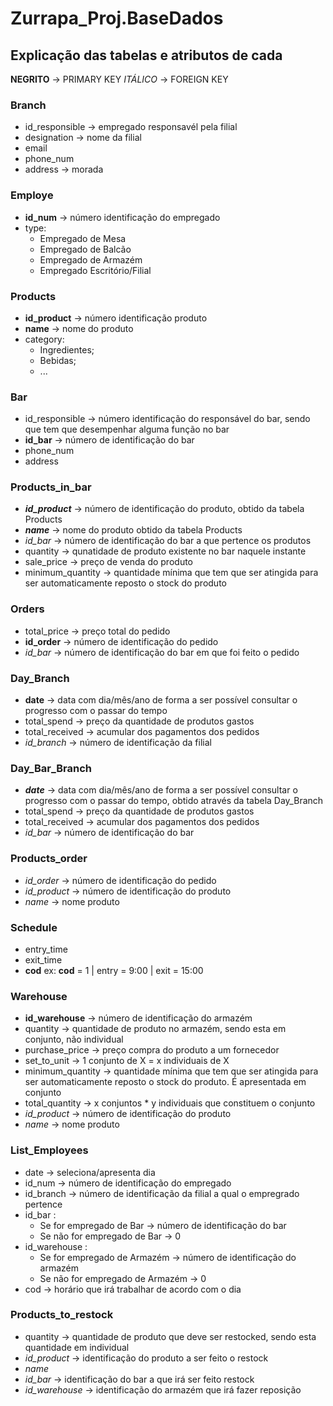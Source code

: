 # Zurrapa_Proj.BaseDados

## Explicação das tabelas e atributos de cada

**NEGRITO** -> PRIMARY KEY
*ITÁLICO* -> FOREIGN KEY

### Branch
- id_responsible -> empregado responsavél pela filial
- designation -> nome da filial
- email
- phone_num
- address -> morada

### Employe
- **id_num** -> número identificação do empregado
- type:
    - Empregado de Mesa
    - Empregado de Balcão
    - Empregado de Armazém
    - Empregado Escritório/Filial

### Products
- **id_product** -> número identificação produto
- **name** -> nome do produto
- category:
    - Ingredientes;
    - Bebidas;
    - ...

### Bar
- id_responsible -> número identificação do responsável do bar, sendo que tem que desempenhar alguma função no bar
- **id_bar** -> número de identificação do bar
- phone_num
- address

### Products_in_bar
- ***id_product*** -> número de identificação do produto, obtido da tabela Products
- ***name*** -> nome do produto obtido da tabela Products
- *id_bar* -> número de identificação do bar a que pertence os produtos
- quantity -> qunatidade de produto existente no bar naquele instante
- sale_price -> preço de venda do produto
- minimum_quantity -> quantidade mínima que tem que ser atingida para ser automaticamente reposto o stock do produto

### Orders
- total_price -> preço total do pedido
- **id_order** -> número de identificação do pedido
- *id_bar* -> número de identificação do bar em que foi feito o pedido

### Day_Branch
- **date** -> data com dia/mês/ano de forma a ser possível consultar o progresso com o passar do tempo
- total_spend -> preço da quantidade de produtos gastos
- total_received -> acumular dos pagamentos dos pedidos 
- *id_branch* -> número de identificação da filial

### Day_Bar_Branch
- ***date*** -> data com dia/mês/ano de forma a ser possível consultar o progresso com o passar do tempo, obtido através da tabela Day_Branch
- total_spend -> preço da quantidade de produtos gastos
- total_received -> acumular dos pagamentos dos pedidos
- *id_bar* -> número de identificação do bar

### Products_order
- *id_order* -> número de identificação do pedido
- *id_product* -> número de identificação do produto
- *name* -> nome produto

### Schedule
- entry_time
- exit_time
- **cod**
    ex: **cod** = 1 | entry = 9:00 | exit = 15:00

### Warehouse
- **id_warehouse** -> número de identificação do armazém
- quantity -> quantidade de produto no armazém, sendo esta em conjunto, não individual
- purchase_price -> preço compra do produto a um fornecedor
- set_to_unit -> 1 conjunto de X = x individuais de X
- minimum_quantity -> quantidade mínima que tem que ser atingida para ser automaticamente reposto o stock do produto. É apresentada em conjunto
- total_quantity -> x conjuntos * y individuais que constituem o conjunto
- *id_product* -> número de identificação do produto
- *name* -> nome produto

### List_Employees
- date -> seleciona/apresenta dia
- id_num -> número de identificação do empregado
- id_branch -> número de identificação da filial a qual o empregrado pertence
- id_bar :
    - Se for empregado de Bar -> número de identificação do bar
    - Se não for empregado de Bar -> 0
- id_warehouse :
    - Se for empregado de Armazém -> número de identificação do armazém
    - Se não for empregado de Armazém -> 0
- cod -> horário que irá trabalhar de acordo com o dia

### Products_to_restock
- quantity -> quantidade de produto que deve ser restocked, sendo esta quantidade em individual
- *id_product* -> identificação do produto a ser feito o restock
- *name* 
- *id_bar* -> identificação do bar a que irá ser feito restock
- *id_warehouse* -> identificação do armazém que irá fazer reposição